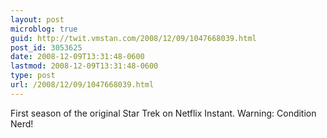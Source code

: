 ```yaml
---
layout: post
microblog: true
guid: http://twit.vmstan.com/2008/12/09/1047668039.html
post_id: 3053625
date: 2008-12-09T13:31:48-0600
lastmod: 2008-12-09T13:31:48-0600
type: post
url: /2008/12/09/1047668039.html
---
```

First season of the original Star Trek on Netflix Instant. Warning: Condition Nerd!
